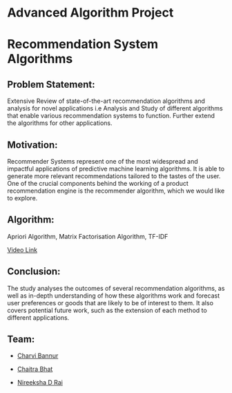 # Advanced Algorithm Project 
# Recommendation System Algorithms 

## Problem Statement:
Extensive Review of state-of-the-art recommendation algorithms and analysis for novel applications i.e Analysis and Study of different algorithms that enable various recommendation systems to function. Further extend the algorithms for other applications.

## Motivation:
Recommender Systems represent one of the most widespread and impactful applications of predictive machine learning algorithms. It is able to generate more relevant recommendations tailored to the tastes of the user. One of the crucial components behind the working of a product recommendation engine is the recommender algorithm, which we would like to explore.

## Algorithm:
Apriori Algorithm, Matrix Factorisation Algorithm, TF-IDF

[Video Link](https://youtu.be/zsb4PjdCu4s)

## Conclusion: 
The study analyses the outcomes of several recommendation algorithms, as well as in-depth understanding of how these algorithms work and forecast user preferences or goods that are likely to be of interest to them. It also covers potential future work, such as the extension of each method to different applications.


## Team:

* [Charvi Bannur](https://github.com/charvibannur)

* [Chaitra Bhat](https://github.com/Chaitra-Bhat383)

* [Nireeksha D Rai](https://github.com/Nireekshadrai)
